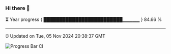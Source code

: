### Hi there 👋

⏳ Year progress { █████████████████████████▁▁▁▁▁ } 84.66 %

---

⏰ Updated on Tue, 05 Nov 2024 20:38:37 GMT

![Progress Bar CI](https://github.com/IshwaranRudhara/GIT-ACTION/workflows/Progress%20Bar%20CI/badge.svg)
